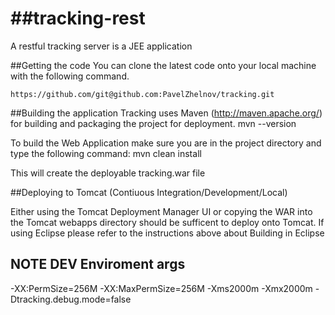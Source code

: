##tracking-rest
==============

A restful tracking server is a JEE application

##Getting the code
You can clone the latest code onto your local machine with the following command.

    https://github.com/git@github.com:PavelZhelnov/tracking.git
    
##Building the application
Tracking uses Maven (http://maven.apache.org/) for building and packaging the project for deployment.
    mvn --version
    
To build the Web Application make sure you are in the project directory and type the following command:
    mvn clean install
    
This will create the deployable tracking.war file

##Deploying to Tomcat (Contiuous Integration/Development/Local)

Either using the Tomcat Deployment Manager UI or copying the WAR into the Tomcat webapps directory should be sufficent
to deploy onto Tomcat. If using Eclipse please refer to the instructions above about Building in Eclipse


## NOTE  DEV Enviroment args
-XX:PermSize=256M -XX:MaxPermSize=256M -Xms2000m -Xmx2000m -Dtracking.debug.mode=false
